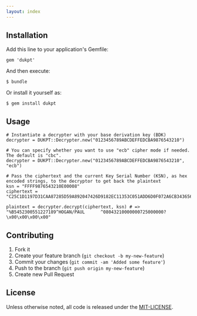 ```yaml
---
layout: index
---
```


## Installation

Add this line to your application's Gemfile:

    gem 'dukpt'

And then execute:

    $ bundle

Or install it yourself as:

    $ gem install dukpt

## Usage

    # Instantiate a decrypter with your base derivation key (BDK)
    decrypter = DUKPT::Decrypter.new("0123456789ABCDEFFEDCBA9876543210")

    # You can specify whether you want to use "ecb" cipher mode if needed. The default is "cbc".
    decrypter = DUKPT::Decrypter.new("0123456789ABCDEFFEDCBA9876543210", "ecb")
  
    # Pass the ciphertext and the current Key Serial Number (KSN), as hex encoded strings, to the decryptor to get back the plaintext
    ksn = "FFFF9876543210E00008"
    ciphertext = "C25C1D1197D31CAA87285D59A892047426D9182EC11353C051ADD6D0F072A6CB3436560B3071FC1FD11D9F7E74886742D9BEE0CFD1EA1064C213BB55278B2F12"
  
    plaintext = decrypter.decrypt(ciphertext, ksn) # => "%B5452300551227189^HOGAN/PAUL      ^08043210000000725000000?\x00\x00\x00\x00"
  
## Contributing

1. Fork it
2. Create your feature branch (`git checkout -b my-new-feature`)
3. Commit your changes (`git commit -am 'Added some feature'`)
4. Push to the branch (`git push origin my-new-feature`)
5. Create new Pull Request

## License

Unless otherwise noted, all code is released under the [MIT-LICENSE](http://opensource.org/licenses/MIT).